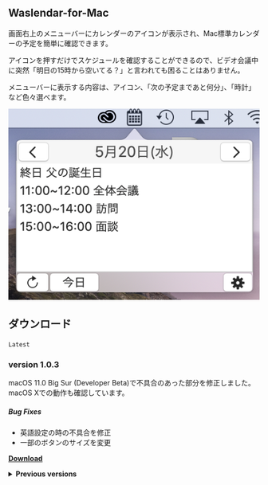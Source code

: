## Waslendar-for-Mac
画面右上のメニューバーにカレンダーのアイコンが表示され、Mac標準カレンダーの予定を簡単に確認できます。
<!--more-->
アイコンを押すだけでスケジュールを確認することができるので、ビデオ会議中に突然「明日の15時から空いてる？」と言われても困ることはありません。

メニューバーに表示する内容は、アイコン、「次の予定まであと何分」、「時計」など色々選べます。

![ss](./images/ss.png)

## ダウンロード

`Latest`
### version 1.0.3
macOS 11.0 Big Sur (Developer Beta)で不具合のあった部分を修正しました。
macOS Xでの動作も確認しています。
##### Bug Fixes
- 英語設定の時の不具合を修正
- 一部のボタンのサイズを変更

[**Download**](https://github.com/Luke-1220/Waslendar-for-Mac/releases/download/v1.0.3/Waslendar_ver.1.0.3.zip)

<details>
  <summary><b>Previous versions</b></summary>
  ### version 1.0.2 (Notarized)
  起動時の警告が表示されないようになりました。
  ##### What's New
  - Appleの公証に通過

  [**Download**](https://github.com/Luke-1220/Waslendar-for-Mac/releases/download/v1.0.2n/Waslendar_ver.1.0.2_new.dmg)

  ### version 1.0.2

  ##### What's New
  - ウィンドウのサイズを3段階で調整可能に
  ##### Bug Fixes
  - 次の予定が表示されない不具合を修正

  [**Download**](https://github.com/Luke-1220/Waslendar-for-Mac/releases/download/v1.0.2/Waslendar_ver.1.0.2.dmg)

  ### version 1.0.1

  ##### Bug Fixes
  - 次の予定がメニューバーに表示されない不具合を修正

  [**Download**](https://github.com/Luke-1220/Waslendar-for-Mac/releases/download/v1.0.1/Waslendar_ver.1.0.1.dmg)

  `Initial Releases`
  ### version 1.0.0

  [**Download**](https://github.com/Luke-1220/Waslendar-for-Mac/releases/download/v1.0.0/Waslendar_ver.1.0.0.dmg)
</details>
